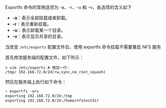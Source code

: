 Exportfs 命令的常用选项为 -a、-r、-u 和 -v，各选项的含义如下

- **-a**：表示全部挂载或者卸载。
- **-r**：表示重新挂载。
- **-u**：表示卸载某一个目录。
- **-v**：表示显示共享的目录。

当改变 `/etc/exports` 配置文件后，使用 exportfs 命令挂载不需要重启 NFS 服务

首先修改服务端的配置文件，如下所示：

```
> vim /etc/exports # 增加一行:
/tmp/ 192.168.72.0/24(rw,sync,no_root_squash)
```

然后在服务端上执行如下命令：

```bash
> exportfs -arv
exporting 192.168.72.0/24:/tmp
exporting 192.168.72.0/24:/home/nfstestdir
```

